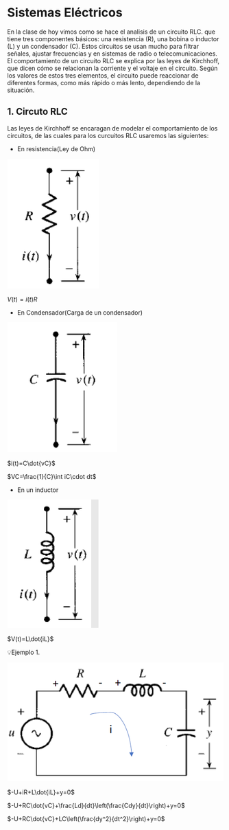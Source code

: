 # Sistemas Eléctricos 
En la clase de hoy vimos como se hace el analisis de un circuito RLC. que tiene tres componentes básicos: una resistencia (R), una bobina o inductor (L) y un condensador (C). Estos circuitos se usan mucho para filtrar señales, ajustar frecuencias y en sistemas de radio o telecomunicaciones. El comportamiento de un circuito RLC se explica por las leyes de Kirchhoff, que dicen cómo se relacionan la corriente y el voltaje en el circuito. Según los valores de estos tres elementos, el circuito puede reaccionar de diferentes formas, como más rápido o más lento, dependiendo de la situación.

## 1. Circuto RLC
Las leyes de Kirchhoff se encaragan de modelar el comportamiento de los circuitos, de las cuales para los curcuitos RLC usaremos las siguientes:


- En resistencia(Ley de Ohm)

![](https://github.com/diegavila00/Apuntes/blob/main/TP/R.png)

$V(t)=i(t)R$

- En Condensador(Carga de un condensador)

![](https://github.com/diegavila00/Apuntes/blob/main/TP/C.png)

$i(t)=C\dot{vC}$

$VC=\frac{1}{C}\int iC\cdot dt$

- En un inductor

![](https://github.com/diegavila00/Apuntes/blob/main/TP/L.png)

$V(t)=L\dot{iL}$

💡Ejemplo 1.

![](https://github.com/diegavila00/Apuntes/blob/main/TP/m.png)

$-U+iR+L\dot{iL}+y=0$

$-U+RC\dot{vC}+\frac{Ld}{dt}\left(\frac{Cdy}{dt}\right)+y=0$

$-U+RC\dot{vC}+LC\left(\frac{dy^2}{dt^2}\right)+y=0$

